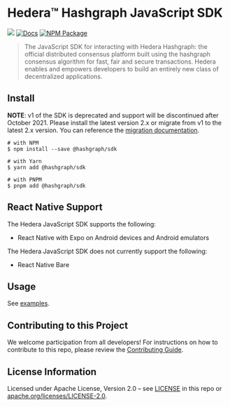 # Hedera™ Hashgraph JavaScript SDK

[![](https://img.shields.io/discord/373889138199494658)](https://discord.com/channels/373889138199494658/616725732650909710)
[![Docs](https://img.shields.io/badge/docs-%F0%9F%93%84-blue)](https://docs.hedera.com/guides/getting-started/javascript/environment-set-up)
[![NPM Package](https://img.shields.io/npm/v/@hashgraph/sdk.svg)](https://www.npmjs.org/package/@hashgraph/sdk)

> The JavaScript SDK for interacting with Hedera Hashgraph: the official distributed
> consensus platform built using the hashgraph consensus algorithm for fast,
> fair and secure transactions. Hedera enables and empowers developers to
> build an entirely new class of decentralized applications.

## Install

**NOTE**: v1 of the SDK is deprecated and support will be discontinued after October 2021. Please install the latest version 2.x or migrate from v1 to the latest 2.x version. You can reference the [migration documentation](/MIGRATING_V1.md).

```
# with NPM
$ npm install --save @hashgraph/sdk

# with Yarn
$ yarn add @hashgraph/sdk

# with PNPM
$ pnpm add @hashgraph/sdk
```
## React Native Support

The Hedera JavaScript SDK supports the following:

* React Native with Expo on Android devices and Android emulators

The Hedera JavaScript SDK does not currently support the following:

* React Native Bare



## Usage

See [examples](./examples).

## Contributing to this Project

We welcome participation from all developers!
For instructions on how to contribute to this repo, please
review the [Contributing Guide](CONTRIBUTING.md).

## License Information

Licensed under Apache License,
Version 2.0 – see [LICENSE](LICENSE) in this repo
or [apache.org/licenses/LICENSE-2.0](http://www.apache.org/licenses/LICENSE-2.0).
